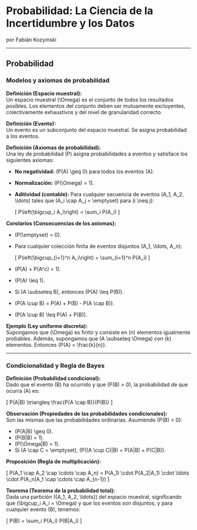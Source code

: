 # Probabilidad: La Ciencia de la Incertidumbre y los Datos
por Fabián Kozyinski

---

## Probabilidad

### Modelos y axiomas de probabilidad

**Definición (Espacio muestral):**  
Un espacio muestral \(\Omega\) es el conjunto de todos los resultados posibles. Los elementos del conjunto deben ser mutuamente excluyentes, colectivamente exhaustivos y del nivel de granularidad correcto.

**Definición (Evento):**  
Un evento es un subconjunto del espacio muestral. Se asigna probabilidad a los eventos.

**Definición (Axiomas de probabilidad):**  
Una ley de probabilidad \(P\) asigna probabilidades a eventos y satisface los siguientes axiomas:

- **No negatividad:** \(P(A) \geq 0\) para todos los eventos \(A\).
- **Normalización:** \(P(\Omega) = 1\).
- **Aditividad (contable):** Para cualquier secuencia de eventos \(A_1, A_2, \ldots\) tales que \(A_i \cap A_j = \emptyset\) para \(i \neq j\):

  \[
  P\left(\bigcup_i A_i\right) = \sum_i P(A_i)
  \]

**Corolarios (Consecuencias de los axiomas):**

- \(P(\emptyset) = 0\).
- Para cualquier colección finita de eventos disjuntos \(A_1, \ldots, A_n\):

  \[
  P\left(\bigcup_{i=1}^n A_i\right) = \sum_{i=1}^n P(A_i)
  \]

- \(P(A) + P(A^c) = 1\).
- \(P(A) \leq 1\).
- Si \(A \subseteq B\), entonces \(P(A) \leq P(B)\).
- \(P(A \cup B) = P(A) + P(B) - P(A \cap B)\).
- \(P(A \cup B) \leq P(A) + P(B)\).

**Ejemplo (Ley uniforme discreta):**  
Supongamos que \(\Omega\) es finito y consiste en \(n\) elementos igualmente probables. Además, supongamos que \(A \subseteq \Omega\) con \(k\) elementos. Entonces \(P(A) = \frac{k}{n}\).

---

### Condicionalidad y Regla de Bayes

**Definición (Probabilidad condicional):**  
Dado que el evento \(B\) ha ocurrido y que \(P(B) > 0\), la probabilidad de que ocurra \(A\) es:

\[
P(A|B) \triangleq \frac{P(A \cap B)}{P(B)}
\]

**Observación (Propiedades de las probabilidades condicionales):**  
Son las mismas que las probabilidades ordinarias. Asumiendo \(P(B) > 0\):

- \(P(A|B) \geq 0\).
- \(P(B|B) = 1\).
- \(P(\Omega|B) = 1\).
- Si \(A \cap C = \emptyset\), \(P((A \cup C)|B) = P(A|B) + P(C|B)\).

**Proposición (Regla de multiplicación):**

\[
P(A_1 \cap A_2 \cap \cdots \cap A_n) = P(A_1) \cdot P(A_2|A_1) \cdot \ldots \cdot P(A_n|A_1 \cap \cdots \cap A_{n-1})
\]

**Teorema (Teorema de la probabilidad total):**  
Dada una partición \(\{A_1, A_2, \ldots\}\) del espacio muestral, significando que \(\bigcup_i A_i = \Omega\) y que los eventos son disjuntos, y para cualquier evento \(B\), tenemos:

\[
P(B) = \sum_i P(A_i) P(B|A_i)
\]

